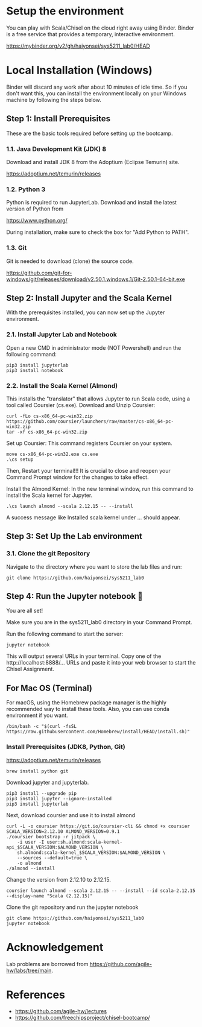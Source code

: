 # Setup the environment

You can play with Scala/Chisel on the cloud right away using Binder. Binder is a free service that provides a temporary, interactive environment.

https://mybinder.org/v2/gh/haiyonsei/sys5211_lab0/HEAD

# Local Installation (Windows)

Binder will discard any work after about 10 minutes of idle time. So if you don't want this, you can install the environment locally on your Windows machine by following the steps below.

## Step 1: Install Prerequisites

These are the basic tools required before setting up the bootcamp.

### 1.1. Java Development Kit (JDK) 8

Download and install JDK 8 from the Adoptium (Eclipse Temurin) site.

https://adoptium.net/temurin/releases

### 1.2. Python 3

Python is required to run JupyterLab.
Download and install the latest version of Python from

https://www.python.org/

During installation, make sure to check the box for "Add Python to PATH".

### 1.3. Git

Git is needed to download (clone) the source code.

https://github.com/git-for-windows/git/releases/download/v2.50.1.windows.1/Git-2.50.1-64-bit.exe

## Step 2: Install Jupyter and the Scala Kernel

With the prerequisites installed, you can now set up the Jupyter environment.

### 2.1. Install Jupyter Lab and Notebook

Open a new CMD in administrator mode (NOT Powershell) and run the following command:

```
pip3 install jupyterlab
pip3 install notebook
```

### 2.2. Install the Scala Kernel (Almond)

This installs the "translator" that allows Jupyter to run Scala code, using a tool called Coursier (cs.exe).
Download and Unzip Coursier:

```
curl -fLo cs-x86_64-pc-win32.zip https://github.com/coursier/launchers/raw/master/cs-x86_64-pc-win32.zip
tar -xf cs-x86_64-pc-win32.zip
```

Set up Coursier: This command registers Coursier on your system.

```
move cs-x86_64-pc-win32.exe cs.exe
.\cs setup
```

Then, Restart your terminal!!! It is crucial to close and reopen your Command Prompt window for the changes to take effect.

Install the Almond Kernel: In the new terminal window, run this command to install the Scala kernel for Jupyter.

```
.\cs launch almond --scala 2.12.15 -- --install
```

A success message like Installed scala kernel under ... should appear.

## Step 3: Set Up the Lab environment

### 3.1. Clone the git Repository

Navigate to the directory where you want to store the lab files and run:

```
git clone https://github.com/haiyonsei/sys5211_lab0
```

## Step 4: Run the Jupyter notebook 🚀

You are all set!

Make sure you are in the sys5211_lab0 directory in your Command Prompt.

Run the following command to start the server:

```
jupyter notebook
```

This will output several URLs in your terminal. Copy one of the http://localhost:8888/... URLs and paste it into your web browser to start the Chisel Assignment.

## For Mac OS (Terminal)

For macOS, using the Homebrew package manager is the highly recommended way to install these tools. Also, you can use conda environment if you want.

```
/bin/bash -c "$(curl -fsSL https://raw.githubusercontent.com/Homebrew/install/HEAD/install.sh)"
```

### Install Prerequisites (JDK8, Python, Git)

https://adoptium.net/temurin/releases

```
brew install python git
```

Download jupyter and jupyterlab.

```
pip3 install --upgrade pip
pip3 install jupyter --ignore-installed
pip3 install jupyterlab
```

Next, download coursier and use it to install almond

```
curl -L -o coursier https://git.io/coursier-cli && chmod +x coursier
SCALA_VERSION=2.12.10 ALMOND_VERSION=0.9.1
./coursier bootstrap -r jitpack \
    -i user -I user:sh.almond:scala-kernel-api_$SCALA_VERSION:$ALMOND_VERSION \
    sh.almond:scala-kernel_$SCALA_VERSION:$ALMOND_VERSION \
    --sources --default=true \
    -o almond
./almond --install
```

Change the version from 2.12.10 to 2.12.15.

```
coursier launch almond --scala 2.12.15 -- --install --id scala-2.12.15 --display-name "Scala (2.12.15)"
```

Clone the git repository and run the jupyter notebook

```
git clone https://github.com/haiyonsei/sys5211_lab0
jupyter notebook
```

# Acknowledgement

Lab problems are borrowed from https://github.com/agile-hw/labs/tree/main.

# References

- https://github.com/agile-hw/lectures
- https://github.com/freechipsproject/chisel-bootcamp/
